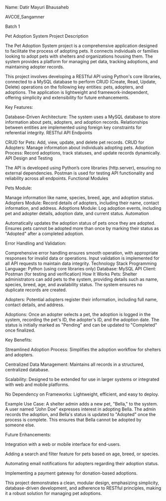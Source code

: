 Name: Datir Mayuri Bhausaheb

AVCOE,Sangamner

Batch 1

Pet Adoption System Project Description

The Pet Adoption System project is a comprehensive application designed to facilitate the process of adopting pets. It connects individuals or families looking to adopt pets with shelters and organizations housing them. The system provides a platform for managing pet data, tracking adoptions, and maintaining adopter records.

This project involves developing a RESTful API using Python's core libraries, connected to a MySQL database to perform CRUD (Create, Read, Update, Delete) operations on the following key entities: pets, adopters, and adoptions. The application is lightweight and framework-independent, offering simplicity and extensibility for future enhancements.

Key Features:

Database-Driven Architecture:
The system uses a MySQL database to store information about pets, adopters, and adoption records.
Relationships between entities are implemented using foreign key constraints for referential integrity.
RESTful API Endpoints

CRUD for Pets: Add, view, update, and delete pet records.
CRUD for Adopters: Manage information about individuals adopting pets.
Adoption Process: Record adoptions, track statuses, and update records dynamically.
API Design and Testing

The API is developed using Python’s core libraries (http.server), ensuring no external dependencies.
Postman is used for testing API functionality and reliability across all endpoints.
Functional Modules

Pets Module:

Manage information like name, species, breed, age, and adoption status.
Adopters Module:
Record details of adopters, including their name, contact information, and address.
Adoptions Module:
Log adoption events, including pet and adopter details, adoption date, and current status.
Automation

Automatically updates the adoption status of pets once they are adopted.
Ensures pets cannot be adopted more than once by marking their status as "Adopted" after a completed adoption.

Error Handling and Validation:

Comprehensive error handling ensures smooth operation, with appropriate responses for invalid data or operations.
Input validation is implemented for all API requests to maintain data integrity.
Technology Stack
Programming Language: Python (using core libraries only)
Database: MySQL
API Client: Postman (for testing and verification)
How It Works
Pets:
Shelter administrators can add pets to the system, providing details such as name, species, breed, age, and availability status. The system ensures no duplicate records are created.

Adopters:
Potential adopters register their information, including full name, contact details, and address.

Adoptions:
Once an adopter selects a pet, the adoption is logged in the system, recording the pet's ID, the adopter's ID, and the adoption date. The status is initially marked as "Pending" and can be updated to "Completed" once finalized.

Key Benefits:

Streamlined Adoption Process:
Simplifies the adoption workflow for shelters and adopters.

Centralized Data Management:
Maintains all records in a structured, centralized database.

Scalability:
Designed to be extended for use in larger systems or integrated with web and mobile platforms.

No Dependency on Frameworks:
Lightweight, efficient, and easy to deploy.

Example Use Case:
A shelter admin adds a new pet, "Bella," to the system. A user named "John Doe" expresses interest in adopting Bella. The admin records the adoption, and Bella's status is updated to "Adopted" once the process is complete. This ensures that Bella cannot be adopted by someone else.

Future Enhancements:

Integration with a web or mobile interface for end-users.

Adding a search and filter feature for pets based on age, breed, or species.

Automating email notifications for adopters regarding their adoption status.

Implementing a payment gateway for donation-based adoptions.

This project demonstrates a clean, modular design, emphasizing simplicity, database-driven development, and adherence to RESTful principles, making it a robust solution for managing pet adoptions.
